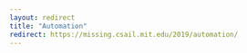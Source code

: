 ```yaml
---
layout: redirect
title: "Automation"
redirect: https://missing.csail.mit.edu/2019/automation/
---
```

